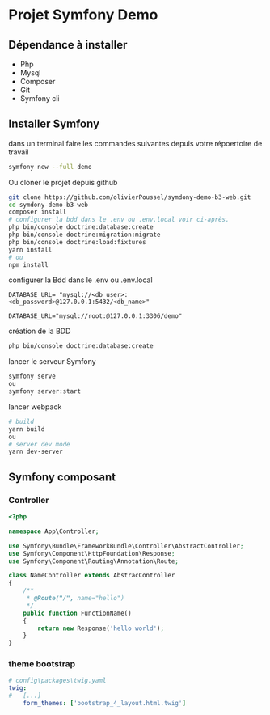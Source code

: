# Projet Symfony Demo

## Dépendance à installer

- Php
- Mysql
- Composer
- Git
- Symfony cli

## Installer Symfony

dans un terminal faire les commandes suivantes depuis votre répoertoire de travail

```bash
symfony new --full demo
```
Ou cloner le projet depuis github
```bash
git clone https://github.com/olivierPoussel/symdony-demo-b3-web.git
cd symdony-demo-b3-web
composer install
# configurer la bdd dans le .env ou .env.local voir ci-après.
php bin/console doctrine:database:create
php bin/console doctrine:migration:migrate
php bin/console doctrine:load:fixtures
yarn install
# ou 
npm install
```

configurer la Bdd dans le .env ou .env.local
```
DATABASE_URL= "mysql://<db_user>:<db_password>@127.0.0.1:5432/<db_name>"

DATABASE_URL="mysql://root:@127.0.0.1:3306/demo"
```

création de la BDD
```bash
php bin/console doctrine:database:create
```

lancer le serveur Symfony
```bash
symfony serve
ou
symfony server:start
```

lancer webpack
```bash
# build
yarn build
ou
# server dev mode
yarn dev-server
```

## Symfony composant

### Controller

```php
<?php

namespace App\Controller;

use Symfony\Bundle\FrameworkBundle\Controller\AbstractController;
use Symfony\Component\HttpFoundation\Response;
use Symfony\Component\Routing\Annotation\Route;

class NameController extends AbstracController
{
    /**
     * @Route("/", name="hello")
     */
    public function FunctionName()
    {
        return new Response('hello world');
    }
}
```

### theme bootstrap

```yaml
# config\packages\twig.yaml
twig:
#   [...]
    form_themes: ['bootstrap_4_layout.html.twig']
```